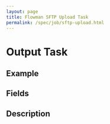 ```yaml
---
layout: page
title: Flowman SFTP Upload Task
permalink: /spec/job/sftp-upload.html
---
```

# Output Task

## Example

## Fields

## Description
